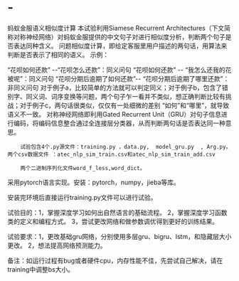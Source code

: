 # -
蚂蚁金服语义相似度计算
   本试验利用Siamese Recurrent Architectures（下文简称对称神经网络）对蚂蚁金服提供的中文句子对进行相似度分析，判断两个句子是否表达同种含义。
问题相似度计算，即给定客服里用户描述的两句话，用算法来判断是否表示了相同的语义。
示例：

“花呗如何还款” --“花呗怎么还款”：同义问句
“花呗如何还款” -- “我怎么还我的花被呢”：同义问句
“花呗分期后逾期了如何还款”-- “花呗分期后逾期了哪里还款”：非同义问句
对于例子a，比较简单的方法就可以判定同义；对于例子b，包含了错别字、同义词、词序变换等问题，两个句子乍一看并不类似，想正确判断比较有挑战；对于例子c，两句话很类似，仅仅有一处细微的差别 “如何”和“哪里”，就导致语义不一致。
	对称神经网络即利用Gated Recurrent Unit（GRU）对句子信息进行编码，将编码信息整合通过全连接层分类器，从而判断两句话是否表达同一种意思。

        试验包含4个.py源文件：training.py ，data.py,  model_gru.py  , Arg.py。两个csv数据文件 ：atec_nlp_sim_train.csv和atec_nlp_sim_train_add.csv

        两个二进制序列化文件word_f_less,word_dict。

采用pytorch语言实现。安装：pytorch，numpy，jieba等库。

安装完环境后直接运行training.py文件可以进行试验。


试验目的：1，掌握深度学习如何出自然语言的基础流程。
	2，掌握深度学习函数类的定义和编程方式。
	3，尝试更改网络和做参数调优得到更好的训练结果。

试验要求：1，更改基础gru网络，分别使用多层gru、bigru、lstm，和隐藏层大小更改。
                 2，想法提高网络预测能力。

备注：如运行过程有bug或者硬件cpu，内存性能不佳，先尝试自己解决，请在training中调整bs大小。

